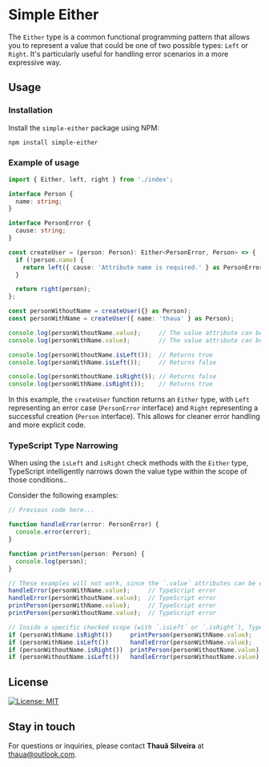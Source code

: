 # Simple Either

The `Either` type is a common functional programming pattern that allows you to represent a value that could be one of two possible types: `Left` or `Right`. It's particularly useful for handling error scenarios in a more expressive way.

## Usage

### Installation

Install the `simple-either` package using NPM:

```bash
npm install simple-either
```

### Example of usage 

```typescript
import { Either, left, right } from './index';

interface Person {
  name: string;
}

interface PersonError {
  cause: string;
}

const createUser = (person: Person): Either<PersonError, Person> => {
  if (!person.name) {
    return left({ cause: 'Attribute name is required.' } as PersonError);
  }

  return right(person);
};

const personWithoutName = createUser({} as Person);
const personWithName = createUser({ name: 'thaua' } as Person);

console.log(personWithoutName.value);     // The value attribute can be PersonError or Person
console.log(personWithName.value);        // The value attribute can be PersonError or Person

console.log(personWithoutName.isLeft());  // Returns true
console.log(personWithName.isLeft());     // Returns false

console.log(personWithoutName.isRight()); // Returns false
console.log(personWithName.isRight());    // Returns true
```

In this example, the `createUser` function returns an `Either` type, with `Left` representing an error case (`PersonError` interface) and `Right` representing a successful creation (`Person` interface). This allows for cleaner error handling and more explicit code.

### TypeScript Type Narrowing

When using the `isLeft` and `isRight` check methods with the `Either` type, TypeScript intelligently narrows down the value type within the scope of those conditions..

Consider the following examples:

```typescript
// Previous code here...

function handleError(error: PersonError) {
  console.error(error);
}

function printPerson(person: Person) {
  console.log(person);
}

// These examples will not work, since the ´.value´ attributes can be either Error or Person while the methods expect specific one:
handleError(personWithName.value);     // TypeScript error
handleError(personWithoutName.value);  // TypeScript error
printPerson(personWithName.value);     // TypeScript error
printPerson(personWithoutName.value);  // TypeScript error

// Inside a specific checked scope (with ´.isLeft´ or ´.isRight´), TypeScript will narrow the value type for usage within the scope:
if (personWithName.isRight())     printPerson(personWithName.value);      // Works!
if (personWithName.isLeft())      handleError(personWithName.value);      // Works! (but will not be pass the condition in this example)
if (personWithoutName.isRight())  printPerson(personWithoutName.value);   // Works! (but will not be pass the condition in this example)
if (personWithoutName.isLeft())   handleError(personWithoutName.value);   // Works!
```

## License

[![License: MIT](https://img.shields.io/badge/License-MIT-yellow.svg)](LICENSE)

## Stay in touch

For questions or inquiries, please contact **Thauã Silveira** at [thaua@outlook.com](mailto:thaua@outlook.com).
